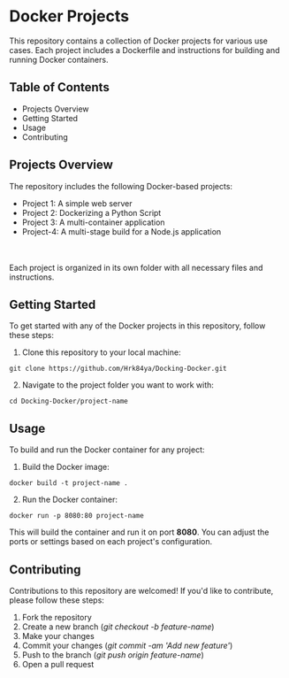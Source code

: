 # Docker Projects
This repository contains a collection of Docker projects for various use cases. Each project includes a Dockerfile and instructions for building and running Docker containers.

## Table of Contents
* Projects Overview
* Getting Started
* Usage
* Contributing

## Projects Overview
The repository includes the following Docker-based projects:

* Project 1: A simple web server
* Project 2: Dockerizing a Python Script
* Project 3: A multi-container application
* Project-4: A multi-stage build for a Node.js application
<br>
<br>
Each project is organized in its own folder with all necessary files and instructions.

## Getting Started
To get started with any of the Docker projects in this repository, follow these steps:

1. Clone this repository to your local machine:
```
git clone https://github.com/Hrk84ya/Docking-Docker.git
```
2. Navigate to the project folder you want to work with:
```
cd Docking-Docker/project-name
```

## Usage
To build and run the Docker container for any project:

1. Build the Docker image:

```
docker build -t project-name .
```

2. Run the Docker container:

```
docker run -p 8080:80 project-name
```
This will build the container and run it on port **8080**. You can adjust the ports or settings based on each project's configuration.

## Contributing
Contributions to this repository are welcomed! If you'd like to contribute, please follow these steps:

1. Fork the repository
2. Create a new branch (*git checkout -b feature-name*)
3. Make your changes
4. Commit your changes (*git commit -am 'Add new feature'*)
5. Push to the branch (*git push origin feature-name*)
6. Open a pull request


